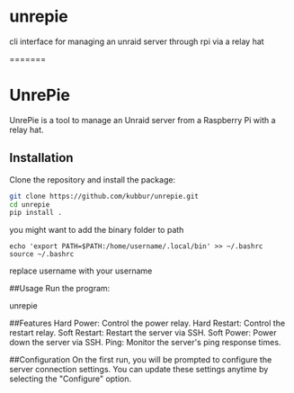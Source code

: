 # unrepie
cli interface for managing an unraid server through rpi via a relay hat

=======
# UnrePie

UnrePie is a tool to manage an Unraid server from a Raspberry Pi with a relay hat.

## Installation

Clone the repository and install the package:

```bash
git clone https://github.com/kubbur/unrepie.git
cd unrepie
pip install .
 ```
you might want to add the binary folder to path
 ```
echo 'export PATH=$PATH:/home/username/.local/bin' >> ~/.bashrc
source ~/.bashrc
 ```
replace username with your username

##Usage
Run the program:


unrepie


##Features
Hard Power: Control the power relay.
Hard Restart: Control the restart relay.
Soft Restart: Restart the server via SSH.
Soft Power: Power down the server via SSH.
Ping: Monitor the server's ping response times.


##Configuration
On the first run, you will be prompted to configure the server connection settings. You can update these settings anytime by selecting the "Configure" option.
